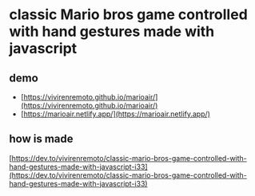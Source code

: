 # classic Mario bros game controlled with hand gestures made with javascript 

## demo
- [https://vivirenremoto.github.io/marioair/](https://vivirenremoto.github.io/marioair/)
- [https://marioair.netlify.app/](https://marioair.netlify.app/)

## how is made
[https://dev.to/vivirenremoto/classic-mario-bros-game-controlled-with-hand-gestures-made-with-javascript-i33](https://dev.to/vivirenremoto/classic-mario-bros-game-controlled-with-hand-gestures-made-with-javascript-i33)
